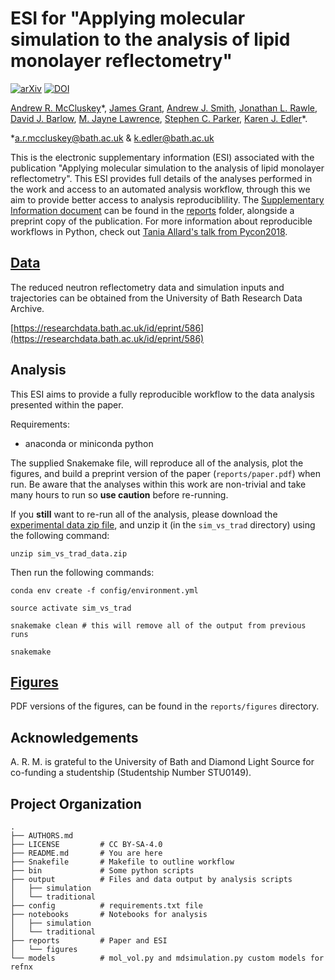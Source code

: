 # ESI for "Applying molecular simulation to the analysis of lipid monolayer reflectometry"

[![arXiv](https://img.shields.io/badge/arXiv-1810.07616-orange.svg)](https://arxiv.org/abs/1810.07616) [![DOI](https://zenodo.org/badge/144010644.svg)](https://zenodo.org/badge/latestdoi/144010644)

[Andrew R. McCluskey](https://orcid.org/0000-0003-3381-5911)&ast;, [James Grant](https://orcid.org/0000-0003-1362-2055), [Andrew J. Smith](https://orcid.org/0000-0003-3745-7082), [Jonathan L. Rawle](https://orcid.org/0000-0001-8767-4443), [David J. Barlow](https://orcid.org/0000-0002-0094-5122), [M. Jayne Lawrence](https://orcid.org/0000-0003-4738-4841), [Stephen C. Parker](https://orcid.org/0000-0003-3804-0975), [Karen J. Edler](https://orcid.org/0000-0001-5822-0127)&ast;.

&ast;[a.r.mccluskey@bath.ac.uk](mailto:a.r.mccluskey@bath.ac.uk) & [k.edler@bath.ac.uk](mailto:k.edler@bath.ac.uk)

This is the electronic supplementary information (ESI) associated with the publication "Applying molecular simulation to the analysis of lipid monolayer reflectometry".
This ESI provides full details of the analyses performed in the work and access to an automated analysis workflow, through this we aim to provide better access to analysis reproduciblility.
The [Supplementary Information document](reports/si.pdf) can be found in the [reports](/reports) folder, alongside a preprint copy of the publication.
For more information about reproducible workflows in Python, check out [Tania Allard's talk from Pycon2018](http://bitsandchips.me/Talks/PyCon.html#/title).

## [Data](https://researchdata.bath.ac.uk/id/eprint/586)

The reduced neutron reflectometry data and simulation inputs and trajectories can be obtained from the University of Bath Research Data Archive.

[https://researchdata.bath.ac.uk/id/eprint/586](https://researchdata.bath.ac.uk/id/eprint/586)

## Analysis

This ESI aims to provide a fully reproducible workflow to the data analysis presented within the paper.

Requirements:

- anaconda or miniconda python

The supplied Snakemake file, will reproduce all of the analysis, plot the figures, and build a preprint version of the paper (`reports/paper.pdf`) when run. Be aware that the analyses within this work are non-trivial and take many hours to run so **use caution** before re-running.

If you **still** want to re-run all of the analysis, please download the [experimental data zip file](https://researchdata.bath.ac.uk/id/eprint/586), and unzip it (in the `sim_vs_trad` directory) using the following command:

```
unzip sim_vs_trad_data.zip
```

Then run the following commands:


```
conda env create -f config/environment.yml

source activate sim_vs_trad

snakemake clean # this will remove all of the output from previous runs

snakemake
```

## [Figures](/reports/figures)

PDF versions of the figures, can be found in the `reports/figures` directory.

## Acknowledgements

A. R. M. is grateful to the University of Bath and Diamond Light Source for co-funding a studentship (Studentship Number STU0149).

## Project Organization

    .
    ├── AUTHORS.md
    ├── LICENSE         # CC BY-SA-4.0
    ├── README.md       # You are here
    ├── Snakefile       # Makefile to outline workflow
    ├── bin             # Some python scripts
    ├── output          # Files and data output by analysis scripts
    │   ├── simulation
    │   └── traditional
    ├── config          # requirements.txt file
    ├── notebooks       # Notebooks for analysis
    │   ├── simulation
    │   └── traditional
    ├── reports         # Paper and ESI
    │   └── figures
    └── models          # mol_vol.py and mdsimulation.py custom models for refnx

